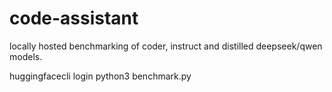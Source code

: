# code-assistant
locally hosted benchmarking of coder, instruct and distilled deepseek/qwen models.

huggingfacecli login 
python3 benchmark.py